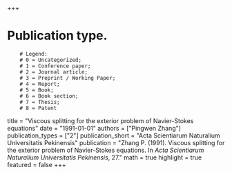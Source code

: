 +++
# Publication type.
        # Legend: 
        # 0 = Uncategorized; 
        # 1 = Conference paper; 
        # 2 = Journal article;
        # 3 = Preprint / Working Paper; 
        # 4 = Report; 
        # 5 = Book; 
        # 6 = Book section;
        # 7 = Thesis; 
        # 8 = Patent
title = "Viscous splitting for the exterior problem of Navier-Stokes equations"
date = "1991-01-01"
authors = ["Pingwen Zhang"]
publication_types = ["2"]
publication_short = "Acta Scientiarum Naturalium Universitatis Pekinensis"
publication = "Zhang P. (1991). Viscous splitting for the exterior problem of Navier-Stokes equations. In _Acta Scientiarum Naturalium Universitatis Pekinensis_, 27."
math = true
highlight = true
featured = false
+++